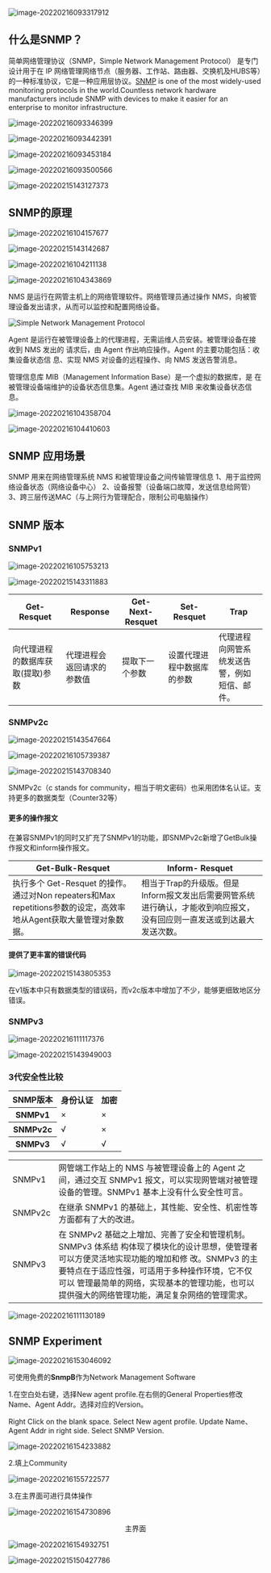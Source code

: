 ![image-20220216093317912](.assets/image-20220216093317912.png)

## 什么是SNMP？

简单网络管理协议（SNMP，Simple Network Management Protocol） 是专门设计用于在 IP 网络管理网络节点（服务器、工作站、路由器、交换机及HUBS等）的一种标准协议，它是一种应用层协议。[SNMP](https://www.comparitech.com/net-admin/snmp/) is one of the most widely-used monitoring protocols in the world.Countless network hardware manufacturers include SNMP with devices to make it easier for an enterprise to monitor infrastructure.

![image-20220216093346399](.assets/image-20220216093346399.png)

![image-20220216093442391](.assets/image-20220216093442391.png)

![image-20220216093453184](.assets/image-20220216093453184.png)

![image-20220216093500566](.assets/image-20220216093500566.png)

![image-20220215143127373](.assets/image-20220215143127373.png)

## SNMP的原理

![image-20220216104157677](.assets/image-20220216104157677.png)

![image-20220215143142687](.assets/image-20220215143142687.png)

![image-20220216104211138](.assets/image-20220216104211138.png)

![image-20220216104343869](.assets/image-20220216104343869.png)

NMS 是运行在网管主机上的网络管理软件。网络管理员通过操作 NMS，向被管理设备发出请求，从而可以监控和配置网络设备。

![Simple Network Management Protocol](https://cdn.comparitech.com/wp-content/uploads/2020/11/Simple-Network-Management-Protocol-.jpg)

 Agent 是运行在被管理设备上的代理进程，无需运维人员安装。被管理设备在接收到 NMS 发出的 请求后，由 Agent 作出响应操作。Agent 的主要功能包括：收集设备状态信 息、实现 NMS 对设备的远程操作、向 NMS 发送告警消息。 

管理信息库 MIB（Management Information Base）是一个虚拟的数据库，是 在被管理设备端维护的设备状态信息集。Agent 通过查找 MIB 来收集设备状态信息。

![image-20220216104358704](.assets/image-20220216104358704.png)

![image-20220216104410603](.assets/image-20220216104410603.png)

## SNMP 应用场景

SNMP 用来在网络管理系统 NMS 和被管理设备之间传输管理信息
1、用于监控网络设备状态（网络设备中心）
2、设备报警（设备端口故障，发送信息给网管）
3、跨三层传送MAC（与上网行为管理配合，限制公司电脑操作）

## SNMP 版本

### SNMPv1

![image-20220216105753213](.assets/image-20220216105753213.png)

![image-20220215143311883](.assets/image-20220215143311883.png)

| Get-Resquet                      | Response                   | Get-Next-Resquet | Set-Resquet                | Trap                                         |
| -------------------------------- | -------------------------- | ---------------- | -------------------------- | -------------------------------------------- |
| 向代理进程的数据库获取(提取)参数 | 代理进程会返回请求的参数值 | 提取下一个参数   | 设置代理进程中数据库的参数 | 代理进程向网管系统发送告警，例如短信、邮件。 |

### SNMPv2c

![image-20220215143547664](.assets/image-20220215143547664.png)

![image-20220216105739387](.assets/image-20220216105739387.png)

![image-20220215143708340](.assets/image-20220215143708340.png)

SNMPv2c（c stands for community，相当于明文密码）也采用团体名认证。支持更多的数据类型（Counter32等）

#### 更多的操作报文

在兼容SNMPv1的同时又扩充了SNMPv1的功能，即SNMPv2c新增了GetBulk操作报文和inform操作报文。

| Get-Bulk-Resquet                                             | Inform- Resquet                                              |
| ------------------------------------------------------------ | ------------------------------------------------------------ |
| 执行多个 Get-Resquet 的操作。通过对Non repeaters和Max repetitions参数的设定，高效率地从Agent获取大量管理对象数据。 | 相当于Trap的升级版。但是Inform报文发出后需要网管系统进行确认，才能收到响应报文，没有回应则一直发送或到达最大发送次数。 |

#### 提供了更丰富的错误代码

![image-20220215143805353](.assets/image-20220215143805353.png)

在v1版本中只有数据类型的错误码，而v2c版本中增加了不少，能够更细致地区分错误。

### SNMPv3

![image-20220216111117376](.assets/image-20220216111117376.png)

![image-20220215143949003](.assets/image-20220215143949003.png)

### 3代安全性比较

<table>
    <tr><th>SNMP版本</th><th>身份认证</th><th>加密</th></tr>
    <tr><th>SNMPv1</th><td>×</td><td>×</td></tr>
    <tr><th>SNMPv2c</th><td>√</td><td>×</td></tr>
    <tr><th>SNMPv3</th><td>√</td><td>√</td></tr>
</table>

<table>
    <tr><td>SNMPv1</td><td>网管端工作站上的 NMS 与被管理设备上的 Agent 之间，通过交互 SNMPv1 报文，可以实现网管端对被管理设备的管理。SNMPv1 基本上没有什么安全性可言。</td></tr>
    <tr><td>SNMPv2c</td><td>在继承 SNMPv1 的基础上，其性能、安全性、机密性等方面都有了大的改进。</td></tr>
    <tr><td>SNMPv3</td><td>在 SNMPv2 基础之上增加、完善了安全和管理机制。SNMPv3 体系结 构体现了模块化的设计思想，使管理者可以方便灵活地实现功能的增加和修 改。SNMPv3 的主要特点在于适应性强，可适用于多种操作环境，它不仅可以 管理最简单的网络，实现基本的管理功能，也可以提供强大的网络管理功能，满足复杂网络的管理需求。
</td></tr>
</table>

![image-20220216111130189](.assets/image-20220216111130189.png)



## SNMP Experiment

![image-20220216153046092](.assets/image-20220216153046092.png)

可使用免费的**SnmpB**作为Network Management Software

1.在空白处右键，选择New agent profile.在右侧的General Properties修改Name、Agent Addr。选择对应的Version。

Right Click on the blank space. Select New agent profile. Update Name、Agent Addr in right side. Select SNMP Version.

![image-20220216154233882](.assets/image-20220216154233882.png)

2.填上Community

![image-20220216155722577](.assets/image-20220216155722577.png)

3.在主界面可进行具体操作

![image-20220216154730896](.assets/image-20220216154730896.png)

<center>主界面</center>



![image-20220216154932751](.assets/image-20220216154932751.png)





![image-20220215150427786](.assets/image-20220215150427786.png)
